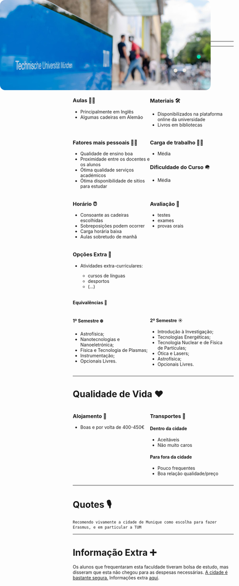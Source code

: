 ```yaml
---
sectionId: tum
---
```


---

<img src="images/tum.jpg" alt="TUM" style="width:660px;margin:0;vertical-align:middle;position:absolute;top:0;left:0;border-radius:1rem;">

---

# Ensino 📚

<u>Foco:</u> Física e Engenharia Física

<!-- Aulas Section -->
<div style="display: flex;">
    <div style="flex-basis: 48%;">
        <h3>Aulas 👩‍🏫</h3>
        <ul>
            <li>Principalmente em Inglês</li>
            <li>Algumas cadeiras em Alemão</li>
        </ul>
    </div>
    <div style="flex-basis: 48%;">
        <h3>Materiais 🛠️</h3>
        <ul>
            <li>Disponibilizados na plataforma online da universidade</li>
            <li>Livros em bibliotecas</li>
        </ul>
    </div>
</div>

<!-- Fatores mais pessoais Section -->
<div style="display: flex;">
    <div style="flex-basis: 48%;">
        <h3>Fatores mais pessoais 🙍‍♂️</h3>
        <ul>
            <li>Qualidade de ensino boa</li>
            <li>Proximidade entre os docentes e os alunos</li>
            <li>Ótima qualidade serviços académicos</li>
            <li>Ótima disponibilidade de sitios para estudar</li>
        </ul>
    </div>
    <div style="flex-basis: 48%;">
        <h3>Carga de trabalho 😮‍💨</h3>
        <ul>
            <li>Média</li>
        </ul>
        <h3>Dificuldade do Curso 🪖</h3>
        <ul>
            <li>Média</li>
        </ul>
    </div>
</div>

<!-- Horário Section -->
<div style="display: flex;">
    <div style="flex-basis: 48%;">
        <h3>Horário ⏰</h3>
        <ul>
            <li>Consoante as cadeiras escolhidas</li>
            <li>Sobreposições podem ocorrer</li>
            <li>Carga horária baixa</li>
            <li>Aulas sobretudo de manhã</li>
        </ul>
    </div>
    <div style="flex-basis: 48%;">
        <h3>Avaliação 🧐</h3>
        <ul>
            <li>testes</li>
            <li>exames</li>
            <li>provas orais</li>
        </ul>
    </div>
</div>

<!-- Opções Extra Section -->
<div style="display: flex;">
    <div style="flex-basis: 48%;">
        <h3>Opções Extra 🏅</h3>
        <ul>
            <li>Atividades extra-curriculares:</li>
            <ul>
                <li>cursos de línguas</li>
                <li>desportos</li>
                <li>(...)</li>
            </ul>
        </ul>
    </div>
</div>

#### Equivalências 📜

<div style="display: flex;">
    <div style="flex-basis: 48%;">
        <h4>1º Semestre ❄️</h4>
        <ul>
            <li>Astrofísica;</li>
            <li>Nanotecnologias e Nanoeletrónica;</li>
            <li>Física e Tecnologia de Plasmas;</li>
            <li>Instrumentação;</li>
            <li>Opcionais Livres.</li>
        </ul>
    </div>
    <div style="flex-basis: 48%;">
        <h4>2º Semestre ☀️</h4>
        <ul>
            <li>Introdução à Investigação;</li>
            <li>Tecnologias Energéticas;</li>
            <li>Tecnologia Nuclear e de Física de Partículas;</li>
            <li>Ótica e Lasers;</li>
            <li>Astrofísica;</li>
            <li>Opcionais Livres.</li>
        </ul>
    </div>
</div>

---

# Qualidade de Vida ❤️

<div style="display: flex;">
    <div style="flex-basis: 48%;">
        <h3>Alojamento 🏡</h3>
        <ul>
            <li>Boas e por volta de 400-450€</li>
        </ul>
    </div>
    <div style="flex-basis: 48%;">
        <h3>Transportes 🚌</h3>
        <h4>Dentro da cidade</h4>
        <ul>
            <li>Aceitáveis</li>
            <li>Não muito caros</li>
        </ul>
        <h4>Para fora da cidade</h4>
        <ul>
            <li>Pouco frequentes</li>
            <li>Boa relação qualidade/preço</li>
        </ul>
    </div>
</div>

---

# Quotes 🎙️

```
Recomendo vivamente a cidade de Munique como escolha para fazer
Erasmus, e em particular a TUM
```

---

# Informação Extra ➕

Os alunos que frequentaram esta faculdade tiveram bolsa de estudo, mas disseram que esta não chegou para as despesas necessárias. <u>A cidade é bastante segura.</u>
Informações extra [aqui](https://docs.google.com/document/d/16rxoFQBVPXwgE1D9TChpHvunQHEMwpYfS62ouD-tFZg/edit).
